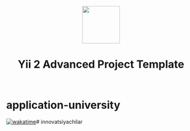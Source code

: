 
<p align="center">
    <a href="https://github.com/yiisoft" target="_blank">
        <img src="https://avatars0.githubusercontent.com/u/993323" height="100px" alt="">
    </a>
    <h1 align="center">Yii 2 Advanced Project Template</h1>
    <br>
</p>

# application-university

<a href="https://wakatime.com/badge/user/d3110f77-d926-4238-8cdc-a8991b6685c0/project/0c430b1a-cf60-421f-a750-21ee30b0f399"><img alt="wakatime" src="https://wakatime.com/badge/user/d3110f77-d926-4238-8cdc-a8991b6685c0/project/0c430b1a-cf60-421f-a750-21ee30b0f399.svg"/></a># innovatsiyachilar
